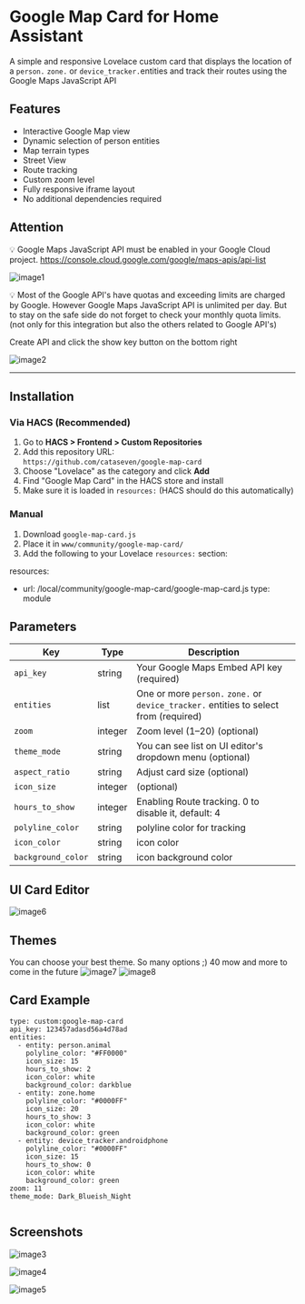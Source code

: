 # Google Map Card for Home Assistant

A simple and responsive Lovelace custom card that displays the location of a `person.` `zone.` or `device_tracker.`entities and track their routes using the Google Maps JavaScript API

## Features

- Interactive Google Map view
- Dynamic selection of person entities
- Map terrain types
- Street View
- Route tracking
- Custom zoom level
- Fully responsive iframe layout
- No additional dependencies required

## Attention

💡 Google Maps JavaScript API must be enabled in your Google Cloud project. https://console.cloud.google.com/google/maps-apis/api-list

![image1](images/gm4.png)

💡 Most of the Google API's have quotas and exceeding limits are charged by Google. However Google Maps JavaScript API is unlimited per day. But to stay on the safe side do not forget to check your monthly quota limits. (not only for this integration but also the others related to Google API's)

Create API and click the show key button on the bottom right

![image2](images/gm5.png)


---

## Installation

### Via HACS (Recommended)

1. Go to **HACS > Frontend > Custom Repositories**
2. Add this repository URL:  
   `https://github.com/cataseven/google-map-card`
3. Choose "Lovelace" as the category and click **Add**
4. Find "Google Map Card" in the HACS store and install
5. Make sure it is loaded in `resources:` (HACS should do this automatically)

### Manual

1. Download `google-map-card.js`
2. Place it in `www/community/google-map-card/`
3. Add the following to your Lovelace `resources:` section:

resources:
  - url: /local/community/google-map-card/google-map-card.js
    type: module

## Parameters

| Key        | Type    | Description                                              |
| ---------- | ------- | -------------------------------------------------------- |
| `api_key`  | string  | Your Google Maps Embed API key (required)                |
| `entities` | list    | One or more `person.` `zone.` or `device_tracker.` entities to select from (required) |
| `zoom`     | integer | Zoom level (1–20) (optional)                             |
| `theme_mode`| string  | You can see list on UI editor's dropdown menu (optional)|
| `aspect_ratio`| string  | Adjust card size (optional)                           |
| `icon_size`| integer | (optional)                                               |
| `hours_to_show`| integer | Enabling Route tracking. 0 to disable it, default: 4 |
| `polyline_color`| string  | polyline color for tracking                         |
| `icon_color`| string  | icon color                                              |
| `background_color`| string  | icon background color                             |

## UI Card Editor
![image6](images/gm6.png)

## Themes
You can choose your best theme. So many options ;) 40 mow and more to come in the future
![image7](images/gm7.png)
![image8](images/gm8.png)

## Card Example
```
type: custom:google-map-card
api_key: 123457adasd56a4d78ad
entities:
  - entity: person.animal
    polyline_color: "#FF0000"
    icon_size: 15
    hours_to_show: 2
    icon_color: white
    background_color: darkblue
  - entity: zone.home
    polyline_color: "#0000FF"
    icon_size: 20
    hours_to_show: 3
    icon_color: white
    background_color: green
  - entity: device_tracker.androidphone
    polyline_color: "#0000FF"
    icon_size: 15
    hours_to_show: 0
    icon_color: white
    background_color: green
zoom: 11
theme_mode: Dark_Blueish_Night


```

## Screenshots
![image3](images/gm1.png)

![image4](images/gm2.png)

![image5](images/gm3.png)



